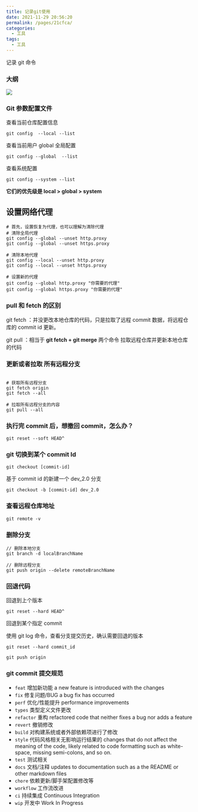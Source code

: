 ```yaml
---
title: 记录git使用
date: 2021-11-29 20:56:20
permalink: /pages/21cfca/
categories:
  - 工具
tags:
  - 工具
---
```


记录 git 命令

### 大纲

![](https://qiniu.espe.work/blog/20211129210823.png)

### Git 参数配置文件

查看当前仓库配置信息

```shell
git config  --local --list
```

查看当前用户 global 全局配置

```shell
git config --global  --list
```

查看系统配置

```shell
git config --system --list
```

**它们的优先级是 local > global > system**

## 设置网络代理

```shell
# 首先，设置恢复为代理，也可以理解为清除代理 
# 清除全局代理
git config --global --unset http.proxy
git config --global --unset https.proxy

# 清除本地代理
git config --local --unset http.proxy
git config --local --unset https.proxy

# 设置新的代理
git config --global http.proxy "你需要的代理"
git config --global https.proxy "你需要的代理"
```

### pull 和 fetch 的区别

git fetch ：并没更改本地仓库的代码，只是拉取了远程 commit 数据，将远程仓库的 commit id 更新。

git pull ：相当于 **git fetch + git merge** 两个命令 拉取远程仓库并更新本地仓库的代码

### 更新或者拉取 所有远程分支

```shell

# 获取所有远程分支
git fetch origin
git fetch --all

# 拉取所有远程分支的内容
git pull --all
```

### 执行完 commit 后，想撤回 commit，怎么办？

```shell
git reset --soft HEAD^
```

### git 切换到某个 commit Id

```shell
git checkout [commit-id]
```

基于 commit id 的新建一个 dev_2.0 分支

```shell
git checkout -b [commit-id] dev_2.0
```

### 查看远程仓库地址

```shell
git remote -v
```

### 删除分支

```shell
// 删除本地分支
git branch -d localBranchName

// 删除远程分支
git push origin --delete remoteBranchName
```

### 回退代码

回退到上个版本

```shell
git reset --hard HEAD^
```

回退到某个指定 commit

使用 git log 命令，查看分支提交历史，确认需要回退的版本

```shell
git reset --hard commit_id

git push origin
```

### git commit 提交规范

- `feat` 增加新功能 a new feature is introduced with the changes
- `fix` 修复问题/BUG a bug fix has occurred
- `perf` 优化/性能提升 performance improvements
- `types` 类型定义文件更改
- `refactor` 重构 refactored code that neither fixes a bug nor adds a feature
- `revert` 撤销修改
- `build` 对构建系统或者外部依赖项进行了修改
- `style` 代码风格相关无影响运行结果的 changes that do not affect the meaning of the code, likely related to code formatting such as white-space, missing semi-colons, and so on.
- `test` 测试相关
- `docs` 文档/注释 updates to documentation such as a the README or other markdown files
- `chore` 依赖更新/脚手架配置修改等
- `workflow` 工作流改进
- `ci` 持续集成 Continuous Integration
- `wip` 开发中 Work In Progress
